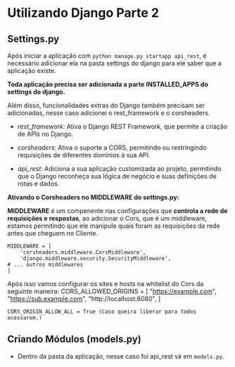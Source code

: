 # **Utilizando Django Parte 2**

## Settings.py

Após iniciar a aplicação com `python manage.py startapp api_rest`, é necessário adicionar ela na pasta settings do django para ele saber que a aplicação existe.

**Toda aplicação precisa ser adicionada a parte INSTALLED_APPS do settings do django.**

Além disso, funcionalidades extras do Django também precisam ser adicionadas, nesse caso adicionei o rest_framework e o corsheaders.

- *rest_framework:* Ativa o Django REST Framework, que permite a criação de APIs no Django.

- *corsheaders:* Ativa o suporte a CORS, permitindo ou restringindo requisições de diferentes domínios à sua API.

- *api_rest:* Adiciona a sua aplicação customizada ao projeto, permitindo que o Django reconheça sua lógica de negócio e suas definições de rotas e dados.

**Ativando o Corsheaders no MIDDLEWARE do settings.py:**

**MIDDLEWARE** é um compenente nas configurações que **controla a rede de requisições e respostas**, ao adicionar o Cors, que é um middleware, estamos permitindo que ele manipule quais foram as requisições da rede antes que cheguem no Cliente.

    MIDDLEWARE = [
        'corsheaders.middleware.CorsMiddleware', 
        'django.middleware.security.SecurityMiddleware',
    # ... outros middlewares
    ]

Após isso vamos configurar os sites e hosts na whitelist do Cors da seguinte maneira: 
CORS_ALLOWED_ORIGINS = [
    "https://example.com",
    "https://sub.example.com",
    "http://localhost:8080",
]

`CORS_ORIGIN_ALLOW_ALL = True (Caso queira liberar para todos acessarem.)`

## **Criando Módulos (models.py)**

- Dentro da pasta da aplicação, nesse caso foi api_rest vá em `models.py`.
